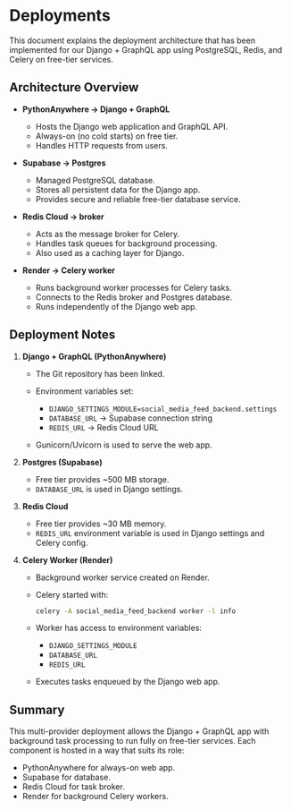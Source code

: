 # Deployments

This document explains the deployment architecture that has been implemented for our Django + GraphQL app using PostgreSQL, Redis, and Celery on free-tier services.

## Architecture Overview

* **PythonAnywhere → Django + GraphQL**

  * Hosts the Django web application and GraphQL API.
  * Always-on (no cold starts) on free tier.
  * Handles HTTP requests from users.

* **Supabase → Postgres**

  * Managed PostgreSQL database.
  * Stores all persistent data for the Django app.
  * Provides secure and reliable free-tier database service.

* **Redis Cloud → broker**

  * Acts as the message broker for Celery.
  * Handles task queues for background processing.
  * Also used as a caching layer for Django.

* **Render → Celery worker**

  * Runs background worker processes for Celery tasks.
  * Connects to the Redis broker and Postgres database.
  * Runs independently of the Django web app.

## Deployment Notes

1. **Django + GraphQL (PythonAnywhere)**

   * The Git repository has been linked.
   * Environment variables set:

     * `DJANGO_SETTINGS_MODULE=social_media_feed_backend.settings`
     * `DATABASE_URL` → Supabase connection string
     * `REDIS_URL` → Redis Cloud URL
   * Gunicorn/Uvicorn is used to serve the web app.

2. **Postgres (Supabase)**

   * Free tier provides ~500 MB storage.
   * `DATABASE_URL` is used in Django settings.

3. **Redis Cloud**

   * Free tier provides ~30 MB memory.
   * `REDIS_URL` environment variable is used in Django settings and Celery config.

4. **Celery Worker (Render)**

   * Background worker service created on Render.
   * Celery started with:

     ```bash
     celery -A social_media_feed_backend worker -l info
     ```
   * Worker has access to environment variables:

     * `DJANGO_SETTINGS_MODULE`
     * `DATABASE_URL`
     * `REDIS_URL`
   * Executes tasks enqueued by the Django web app.

## Summary

This multi-provider deployment allows the Django + GraphQL app with background task processing to run fully on free-tier services. Each component is hosted in a way that suits its role:

* PythonAnywhere for always-on web app.
* Supabase for database.
* Redis Cloud for task broker.
* Render for background Celery workers.
